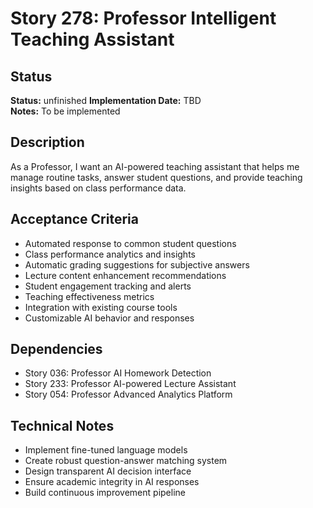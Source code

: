 # Story 278: Professor Intelligent Teaching Assistant

## Status
**Status:** unfinished
**Implementation Date:** TBD  
**Notes:** To be implemented

## Description
As a Professor, I want an AI-powered teaching assistant that helps me manage routine tasks, answer student questions, and provide teaching insights based on class performance data.

## Acceptance Criteria
- Automated response to common student questions
- Class performance analytics and insights
- Automatic grading suggestions for subjective answers
- Lecture content enhancement recommendations
- Student engagement tracking and alerts
- Teaching effectiveness metrics
- Integration with existing course tools
- Customizable AI behavior and responses

## Dependencies
- Story 036: Professor AI Homework Detection
- Story 233: Professor AI-powered Lecture Assistant
- Story 054: Professor Advanced Analytics Platform

## Technical Notes
- Implement fine-tuned language models
- Create robust question-answer matching system
- Design transparent AI decision interface
- Ensure academic integrity in AI responses
- Build continuous improvement pipeline
